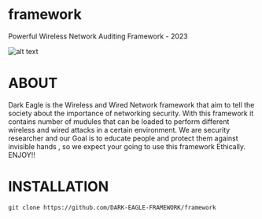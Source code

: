 # framework
Powerful Wireless Network Auditing Framework - 2023 

![alt text](https://cdn.discordapp.com/attachments/951192813477965856/1066434338612322434/teahub.io-wallpaper-hack-777467.jpg)

# ABOUT 
Dark Eagle is the Wireless and Wired Network framework that aim to tell the society about the importance of networking security.
With this framework it contains number of mudules that can be loaded to perform different wireless and wired attacks in a certain environment.
We are security researcher and our Goal is to educate people and protect them against invisible hands , so we expect your going to use this framework Ethically. ENJOY!!

# INSTALLATION

``` git clone https://github.com/DARK-EAGLE-FRAMEWORK/framework ```
``` cd DARK-EAGLE-FRAMEWORK
```
